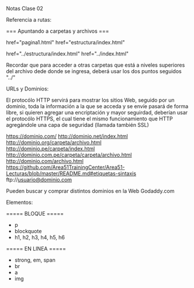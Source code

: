 Notas Clase 02

Referencia a rutas:

=== Apuntando a carpetas y archivos ===

href="pagina1.html"
href="estructura/index.html"

href="../estructura/index.html"
href="../index.html"

Recordar que para acceder a otras carpetas que está a niveles superiores del archivo dede donde se ingresa, deberá usar los dos puntos seguidos "../"


URLs y Dominios:

El protocólo HTTP servirá para mostrar los sitios Web, seguido por un dominio, toda la información a la que se acceda y se envíe pasará de forma libre, si quieren agregar una encriptación y mayor seguirdad, deberían usar el protocólo HTTPS, el cual tiene el mismo funcionamiento que HTTP agregándole una capa de seguridad (llamada también SSL)

https://dominio.com/
http://dominio.net/index.html
http://dominio.org/carpeta/archivo.html
http://dominio.pe/carpeta/index.html
http://dominio.com.pe/carpeta/carpeta/archivo.html
http://dominio.com/archivo.html
https://github.com/Area51TrainingCenter/Area51-Lecturas/blob/master/README.md#etiquetas-sintaxis
ftp://usuario@dominio.com

Pueden buscar y comprar distintos dominios en la Web Godaddy.com



Elementos:

===== BLOQUE =====
- p
- blockquote
- h1, h2, h3, h4, h5, h6

===== EN LINEA =====

- strong, em, span
- br
- a
- img
